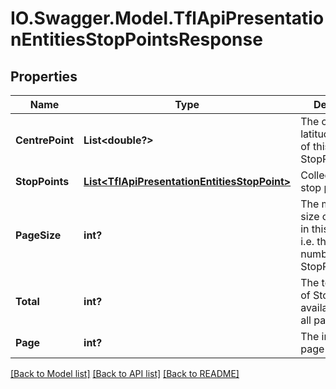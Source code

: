 # IO.Swagger.Model.TflApiPresentationEntitiesStopPointsResponse
## Properties

Name | Type | Description | Notes
------------ | ------------- | ------------- | -------------
**CentrePoint** | **List&lt;double?&gt;** | The centre latitude/longitude of this list of StopPoints | [optional] 
**StopPoints** | [**List&lt;TflApiPresentationEntitiesStopPoint&gt;**](TflApiPresentationEntitiesStopPoint.md) | Collection of stop points | [optional] 
**PageSize** | **int?** | The maximum size of the page in this response i.e. the maximum number of StopPoints | [optional] 
**Total** | **int?** | The total number of StopPoints available across all pages | [optional] 
**Page** | **int?** | The index of this page | [optional] 

[[Back to Model list]](../README.md#documentation-for-models) [[Back to API list]](../README.md#documentation-for-api-endpoints) [[Back to README]](../README.md)

